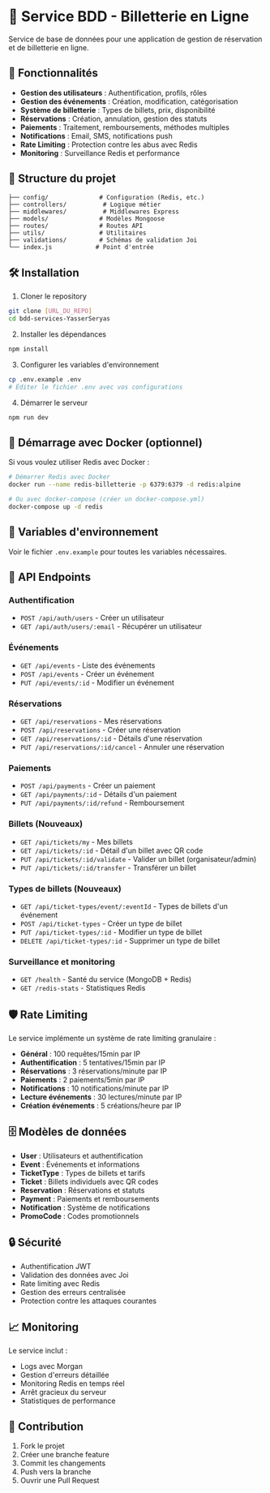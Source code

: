 # 🎫 Service BDD - Billetterie en Ligne

Service de base de données pour une application de gestion de réservation et de billetterie en ligne.

## 🚀 Fonctionnalités

- **Gestion des utilisateurs** : Authentification, profils, rôles
- **Gestion des événements** : Création, modification, catégorisation
- **Système de billetterie** : Types de billets, prix, disponibilité
- **Réservations** : Création, annulation, gestion des statuts
- **Paiements** : Traitement, remboursements, méthodes multiples
- **Notifications** : Email, SMS, notifications push
- **Rate Limiting** : Protection contre les abus avec Redis
- **Monitoring** : Surveillance Redis et performance

## 📁 Structure du projet

```
├── config/              # Configuration (Redis, etc.)
├── controllers/          # Logique métier
├── middlewares/          # Middlewares Express
├── models/              # Modèles Mongoose
├── routes/              # Routes API
├── utils/               # Utilitaires
├── validations/         # Schémas de validation Joi
└── index.js            # Point d'entrée
```

## 🛠️ Installation

1. Cloner le repository
```bash
git clone [URL_DU_REPO]
cd bdd-services-YasserSeryas
```

2. Installer les dépendances
```bash
npm install
```

3. Configurer les variables d'environnement
```bash
cp .env.example .env
# Éditer le fichier .env avec vos configurations
```

4. Démarrer le serveur
```bash
npm run dev
```

## 🚀 Démarrage avec Docker (optionnel)

Si vous voulez utiliser Redis avec Docker :

```bash
# Démarrer Redis avec Docker
docker run --name redis-billetterie -p 6379:6379 -d redis:alpine

# Ou avec docker-compose (créer un docker-compose.yml)
docker-compose up -d redis
```

## 🔧 Variables d'environnement

Voir le fichier `.env.example` pour toutes les variables nécessaires.

## 📡 API Endpoints

### Authentification
- `POST /api/auth/users` - Créer un utilisateur
- `GET /api/auth/users/:email` - Récupérer un utilisateur

### Événements
- `GET /api/events` - Liste des événements
- `POST /api/events` - Créer un événement
- `PUT /api/events/:id` - Modifier un événement

### Réservations
- `GET /api/reservations` - Mes réservations
- `POST /api/reservations` - Créer une réservation
- `GET /api/reservations/:id` - Détails d'une réservation
- `PUT /api/reservations/:id/cancel` - Annuler une réservation

### Paiements
- `POST /api/payments` - Créer un paiement
- `GET /api/payments/:id` - Détails d'un paiement
- `PUT /api/payments/:id/refund` - Remboursement

### Billets (Nouveaux)
- `GET /api/tickets/my` - Mes billets
- `GET /api/tickets/:id` - Détail d'un billet avec QR code
- `PUT /api/tickets/:id/validate` - Valider un billet (organisateur/admin)
- `PUT /api/tickets/:id/transfer` - Transférer un billet

### Types de billets (Nouveaux)
- `GET /api/ticket-types/event/:eventId` - Types de billets d'un événement
- `POST /api/ticket-types` - Créer un type de billet
- `PUT /api/ticket-types/:id` - Modifier un type de billet
- `DELETE /api/ticket-types/:id` - Supprimer un type de billet

### Surveillance et monitoring
- `GET /health` - Santé du service (MongoDB + Redis)
- `GET /redis-stats` - Statistiques Redis

## 🛡️ Rate Limiting

Le service implémente un système de rate limiting granulaire :

- **Général** : 100 requêtes/15min par IP
- **Authentification** : 5 tentatives/15min par IP  
- **Réservations** : 3 réservations/minute par IP
- **Paiements** : 2 paiements/5min par IP
- **Notifications** : 10 notifications/minute par IP
- **Lecture événements** : 30 lectures/minute par IP
- **Création événements** : 5 créations/heure par IP

## 🗄️ Modèles de données

- **User** : Utilisateurs et authentification
- **Event** : Événements et informations
- **TicketType** : Types de billets et tarifs
- **Ticket** : Billets individuels avec QR codes
- **Reservation** : Réservations et statuts
- **Payment** : Paiements et remboursements
- **Notification** : Système de notifications
- **PromoCode** : Codes promotionnels

## 🔒 Sécurité

- Authentification JWT
- Validation des données avec Joi
- Rate limiting avec Redis
- Gestion des erreurs centralisée
- Protection contre les attaques courantes

## 📈 Monitoring

Le service inclut :
- Logs avec Morgan
- Gestion d'erreurs détaillée
- Monitoring Redis en temps réel
- Arrêt gracieux du serveur
- Statistiques de performance

## 🤝 Contribution

1. Fork le projet
2. Créer une branche feature
3. Commit les changements
4. Push vers la branche
5. Ouvrir une Pull Request
